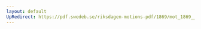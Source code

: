 ```yaml
---
layout: default
UpRedirect: https://pdf.swedeb.se/riksdagen-motions-pdf/1869/mot_1869__ak__00162.pdf
---
```

